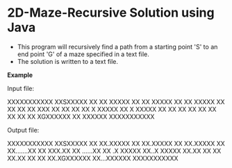 2D-Maze-Recursive Solution using Java
=================

- This program will recursively find a path from a starting point 'S' to an end point 'G' of a maze specified in a text file.
- The solution is written to a text file.

<b>Example</b>

Input file:

XXXXXXXXXXX
XXSXXXXX XX
XX XXXXX XX
XX XXXXX XX
XX XXXXX XX
XX       XX
XX   XXX XX
XX       XX
XX  X XXXXX
XX  X XXXXX
XX XX XX XX
XX XX XX XX
XX XGXXXXXX
XX   XXXXXX
XXXXXXXXXXX

Output file:

XXXXXXXXXXX
XXSXXXXX XX
XX.XXXXX XX
XX.XXXXX XX
XX.XXXXX XX
XX.......XX
XX   XXX.XX
XX ......XX
XX .X XXXXX
XX..X XXXXX
XX.XX XX XX
XX.XX XX XX
XX.XGXXXXXX
XX...XXXXXX
XXXXXXXXXXX
